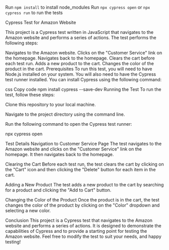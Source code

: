 Run `npm install` to install node_modules
Run `npx cypress open` or `npx cypress run` to run the tests

Cypress Test for Amazon Website

This project is a Cypress test written in JavaScript that navigates to the Amazon website and performs a series of actions. The test performs the following steps:

Navigates to the Amazon website.
Clicks on the "Customer Service" link on the homepage.
Navigates back to the homepage.
Clears the cart before each test run.
Adds a new product to the cart.
Changes the color of the product in the cart.
Prerequisites
To run this test, you will need to have Node.js installed on your system. You will also need to have the Cypress test runner installed. You can install Cypress using the following command:

css
Copy code
npm install cypress --save-dev
Running the Test
To run the test, follow these steps:

Clone this repository to your local machine.

Navigate to the project directory using the command line.

Run the following command to open the Cypress test runner:

npx cypress open


Test Details
Navigation to Customer Service Page
The test navigates to the Amazon website and clicks on the "Customer Service" link on the homepage. It then navigates back to the homepage.

Clearing the Cart
Before each test run, the test clears the cart by clicking on the "Cart" icon and then clicking the "Delete" button for each item in the cart.

Adding a New Product
The test adds a new product to the cart by searching for a product and clicking the "Add to Cart" button.

Changing the Color of the Product
Once the product is in the cart, the test changes the color of the product by clicking on the "Color" dropdown and selecting a new color.

Conclusion
This project is a Cypress test that navigates to the Amazon website and performs a series of actions. It is designed to demonstrate the capabilities of Cypress and to provide a starting point for testing the Amazon website. Feel free to modify the test to suit your needs, and happy testing!





